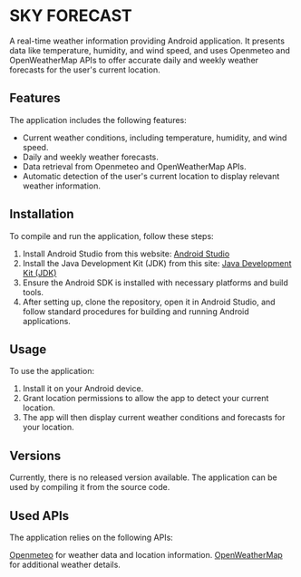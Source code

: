 # SKY FORECAST

A real-time weather information providing Android application. It presents data like temperature, humidity, and wind speed, and uses Openmeteo and OpenWeatherMap APIs to offer accurate daily and weekly weather forecasts for the user's current location.

## Features
The application includes the following features:

- Current weather conditions, including temperature, humidity, and wind speed.
- Daily and weekly weather forecasts.
- Data retrieval from Openmeteo and OpenWeatherMap APIs.
- Automatic detection of the user's current location to display relevant weather information.

## Installation
To compile and run the application, follow these steps:

1. Install Android Studio from this website: [Android Studio](https://developer.android.com/studio)
2. Install the Java Development Kit (JDK) from this site: [Java Development Kit (JDK)](https://www.oracle.com/java/technologies/javase-downloads.html)
3. Ensure the Android SDK is installed with necessary platforms and build tools.
4. After setting up, clone the repository, open it in Android Studio, and follow standard procedures for building and running Android applications.

## Usage
To use the application:

1. Install it on your Android device.
2. Grant location permissions to allow the app to detect your current location.
3. The app will then display current weather conditions and forecasts for your location.

## Versions
Currently, there is no released version available. The application can be used by compiling it from the source code.

## Used APIs
The application relies on the following APIs:

[Openmeteo](https://open-meteo.com/) for weather data and location information.
[OpenWeatherMap](https://openweathermap.org/) for additional weather details.
